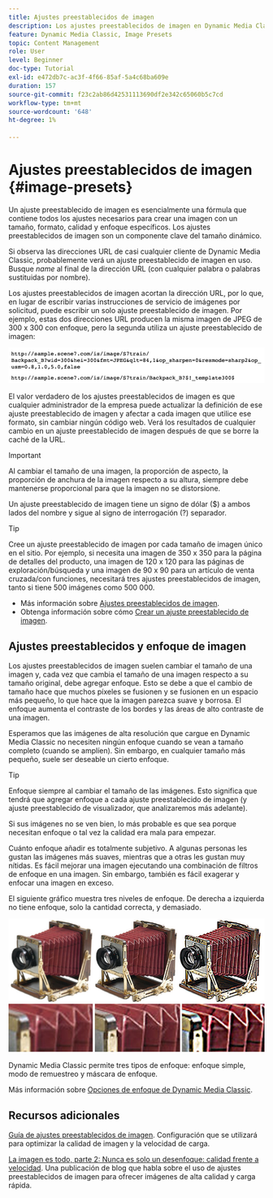 ```yaml
---
title: Ajustes preestablecidos de imagen
description: Los ajustes preestablecidos de imagen en Dynamic Media Classic contienen todos los ajustes necesarios para crear una imagen con un tamaño, formato, calidad y enfoque específicos. Los ajustes preestablecidos de imagen son un componente clave del tamaño dinámico. Si observa una dirección URL en Dynamic Media Classic, puede ver fácilmente si se está utilizando un ajuste preestablecido de imagen. Obtenga información sobre los ajustes preestablecidos de imagen, por qué son tan útiles y cómo crearlos.
feature: Dynamic Media Classic, Image Presets
topic: Content Management
role: User
level: Beginner
doc-type: Tutorial
exl-id: e472db7c-ac3f-4f66-85af-5a4c68ba609e
duration: 157
source-git-commit: f23c2ab86d42531113690df2e342c65060b5c7cd
workflow-type: tm+mt
source-wordcount: '648'
ht-degree: 1%

---
```


# Ajustes preestablecidos de imagen {#image-presets}

Un ajuste preestablecido de imagen es esencialmente una fórmula que contiene todos los ajustes necesarios para crear una imagen con un tamaño, formato, calidad y enfoque específicos. Los ajustes preestablecidos de imagen son un componente clave del tamaño dinámico.

Si observa las direcciones URL de casi cualquier cliente de Dynamic Media Classic, probablemente verá un ajuste preestablecido de imagen en uso. Busque $name$ al final de la dirección URL (con cualquier palabra o palabras sustituidas por nombre).

Los ajustes preestablecidos de imagen acortan la dirección URL, por lo que, en lugar de escribir varias instrucciones de servicio de imágenes por solicitud, puede escribir un solo ajuste preestablecido de imagen. Por ejemplo, estas dos direcciones URL producen la misma imagen de JPEG de 300 x 300 con enfoque, pero la segunda utiliza un ajuste preestablecido de imagen:

![imagen](assets/image-presets/image-preset-2.png)

El valor verdadero de los ajustes preestablecidos de imagen es que cualquier administrador de la empresa puede actualizar la definición de ese ajuste preestablecido de imagen y afectar a cada imagen que utilice ese formato, sin cambiar ningún código web. Verá los resultados de cualquier cambio en un ajuste preestablecido de imagen después de que se borre la caché de la URL.

>[!IMPORTANT]
>
>Al cambiar el tamaño de una imagen, la proporción de aspecto, la proporción de anchura de la imagen respecto a su altura, siempre debe mantenerse proporcional para que la imagen no se distorsione.

Un ajuste preestablecido de imagen tiene un signo de dólar ($) a ambos lados del nombre y sigue al signo de interrogación (?) separador.

>[!TIP]
>
>Cree un ajuste preestablecido de imagen por cada tamaño de imagen único en el sitio. Por ejemplo, si necesita una imagen de 350 x 350 para la página de detalles del producto, una imagen de 120 x 120 para las páginas de exploración/búsqueda y una imagen de 90 x 90 para un artículo de venta cruzada/con funciones, necesitará tres ajustes preestablecidos de imagen, tanto si tiene 500 imágenes como 500 000.

- Más información sobre [Ajustes preestablecidos de imagen](https://experienceleague.adobe.com/docs/dynamic-media-classic/using/image-sizing/setting-image-presets.html).
- Obtenga información sobre cómo [Crear un ajuste preestablecido de imagen](https://experienceleague.adobe.com/docs/dynamic-media-classic/using/image-sizing/setting-image-presets.html#creating-an-image-preset).

## Ajustes preestablecidos y enfoque de imagen

Los ajustes preestablecidos de imagen suelen cambiar el tamaño de una imagen y, cada vez que cambia el tamaño de una imagen respecto a su tamaño original, debe agregar enfoque. Esto se debe a que el cambio de tamaño hace que muchos píxeles se fusionen y se fusionen en un espacio más pequeño, lo que hace que la imagen parezca suave y borrosa. El enfoque aumenta el contraste de los bordes y las áreas de alto contraste de una imagen.

Esperamos que las imágenes de alta resolución que cargue en Dynamic Media Classic no necesiten ningún enfoque cuando se vean a tamaño completo (cuando se amplíen). Sin embargo, en cualquier tamaño más pequeño, suele ser deseable un cierto enfoque.

>[!TIP]
>
>Enfoque siempre al cambiar el tamaño de las imágenes. Esto significa que tendrá que agregar enfoque a cada ajuste preestablecido de imagen (y ajuste preestablecido de visualizador, que analizaremos más adelante).
>
>Si sus imágenes no se ven bien, lo más probable es que sea porque necesitan enfoque o tal vez la calidad era mala para empezar.

Cuánto enfoque añadir es totalmente subjetivo. A algunas personas les gustan las imágenes más suaves, mientras que a otras les gustan muy nítidas. Es fácil mejorar una imagen ejecutando una combinación de filtros de enfoque en una imagen. Sin embargo, también es fácil exagerar y enfocar una imagen en exceso.

El siguiente gráfico muestra tres niveles de enfoque. De derecha a izquierda no tiene enfoque, solo la cantidad correcta, y demasiado.

![imagen](assets/image-presets/image-presets-1.jpg)

Dynamic Media Classic permite tres tipos de enfoque: enfoque simple, modo de remuestreo y máscara de enfoque.

Más información sobre [Opciones de enfoque de Dynamic Media Classic](https://experienceleague.adobe.com/docs/dynamic-media-classic/using/master-files/sharpening-image.html#sharpening_an_image).

## Recursos adicionales

[Guía de ajustes preestablecidos de imagen](https://www.adobe.com/content/dam/www/us/en/experience-manager/pdfs/dynamic-media-image-preset-guide.pdf). Configuración que se utilizará para optimizar la calidad de imagen y la velocidad de carga.

[La imagen es todo, parte 2: Nunca es solo un desenfoque: calidad frente a velocidad](https://theblog.adobe.com/image-is-everything-part-2-its-never-just-a-blur-quality-versus-speed/). Una publicación de blog que habla sobre el uso de ajustes preestablecidos de imagen para ofrecer imágenes de alta calidad y carga rápida.

